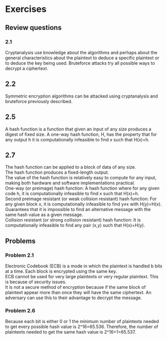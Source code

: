# Exercises

## Review questions

### 2.1

Cryptanalysis use knowledge about the algorithms and perhaps about the general characteristics about the plaintext to deduce a specific plaintext or to deduce the key being used. Bruteforce attacks try all possible ways to decrypt a ciphertext.

## 2.2

Symmetric encryption algorithms can be attacked using cryptanalysis and bruteforce previously described.

## 2.5

A hash function is a function that given an input of any size produces a digest of fixed size. A one-way hash function, H, has the property that for any output h it is computationally infeasible to find x such that H(x)=h.

## 2.7

The hash function can be applied to a block of data of any size.  
The hash function produces a fixed-length output.  
The value of the hash function is relatively easy to compute for any input, making both hardware and software implementations practical.  
One-way (or preimage) hash function: A hash function where for any given code h, it is computationally infeasible to find x such that H(x)=h.  
Second preimage resistant (or weak collision resistant) hash function: For any given block x, it is computationally infeasible to find y≠x with H(y)=H(x). Guarantees that it is impossible to find an alternative message with the same hash value as a given message.  
Collision resistant (or strong collision resistant) hash function: It is computationally infeasible to find any pair (x,y) such that H(x)=H(y).  

## Problems

### Problem 2.1

Electronic Codebook (ECB) is a mode in which the plaintext is handled b bits at a time. Each block is encrypted using the same key.  
ECB cannot be used for very large plaintexts or very regular plaintext. This is because of security issues.  
It is not a secure method of encryption because if the same block of plaintext appear more than once they will have the same ciphertext. An adversary can use this to their advantage to decrypt the message.

### Problem 2.6

Because each bit is either 0 or 1 the minimum number of plaintexts needed to get every possible hash value is 2^16=65.536. Therefore, the number of plaintexts needed to get the same hash value is 2^16+1=65.537.
